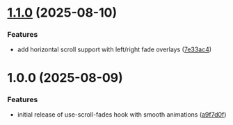 # [1.1.0](https://github.com/cosmicThreePointO/use-scroll-fades/compare/v1.0.0...v1.1.0) (2025-08-10)


### Features

* add horizontal scroll support with left/right fade overlays ([7e33ac4](https://github.com/cosmicThreePointO/use-scroll-fades/commit/7e33ac4f99cfb60c2ee43a6bd360c7944e6fc20d))

# 1.0.0 (2025-08-09)


### Features

* initial release of use-scroll-fades hook with smooth animations ([a9f7d0f](https://github.com/cosmicThreePointO/use-scroll-fades/commit/a9f7d0f6a89c06d087dd33f58b0c93cb1b8f6831))
